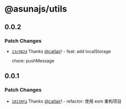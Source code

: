 # @asunajs/utils

## 0.0.2

### Patch Changes

- [`13c982d`](https://github.com/asunajs/asign/commit/13c982d6931e04cbeb84516202f532d845eae684) Thanks [@catlair](https://github.com/catlair)! - feat: add localStorage

  chore: pushMessage

## 0.0.1

### Patch Changes

- [`10130fa`](https://github.com/asunajs/asign/commit/10130faedb0383d0f3611bb5585077f685ef26b0) Thanks [@catlair](https://github.com/catlair)! - refactor: 使用 esm 重构项目
